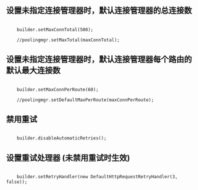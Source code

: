 

## 设置未指定连接管理器时，默认连接管理器的总连接数

```

    builder.setMaxConnTotal(500);
    
    //poolingmgr.setMaxTotal(maxConnTotal);

```

## 设置未指定连接管理器时，默认连接管理器每个路由的默认最大连接数

```

    builder.setMaxConnPerRoute(60);
    
    //poolingmgr.setDefaultMaxPerRoute(maxConnPerRoute);

```
## 禁用重试

```
    
    builder.disableAutomaticRetries();

```

## 设置重试处理器 (未禁用重试时生效)

```

    builder.setRetryHandler(new DefaultHttpRequestRetryHandler(3, false));

```